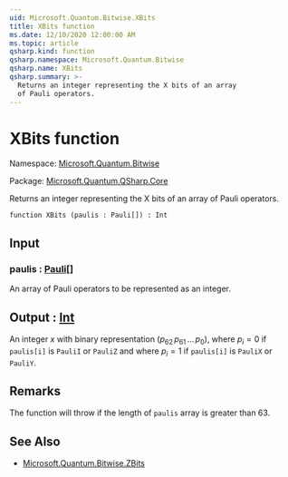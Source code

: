 ```yaml
---
uid: Microsoft.Quantum.Bitwise.XBits
title: XBits function
ms.date: 12/10/2020 12:00:00 AM
ms.topic: article
qsharp.kind: function
qsharp.namespace: Microsoft.Quantum.Bitwise
qsharp.name: XBits
qsharp.summary: >-
  Returns an integer representing the X bits of an array
  of Pauli operators.
---
```


# XBits function

Namespace: [Microsoft.Quantum.Bitwise](xref:Microsoft.Quantum.Bitwise)

Package: [Microsoft.Quantum.QSharp.Core](https://nuget.org/packages/Microsoft.Quantum.QSharp.Core)


Returns an integer representing the X bits of an arrayof Pauli operators.

```qsharp
function XBits (paulis : Pauli[]) : Int
```


## Input

### paulis : [Pauli](xref:microsoft.quantum.lang-ref.pauli)[]

An array of Pauli operators to be represented as an integer.



## Output : [Int](xref:microsoft.quantum.lang-ref.int)

An integer $x$ with binary representation $(p_{62}\,p_{61}\,\dots\,p_0)$,where $p_i = 0$ if `paulis[i]` is `PauliI` or `PauliZ` and where$p_i = 1$ if `paulis[i]` is `PauliX` or `PauliY`.

## Remarks

The function will throw if the length of `paulis` array is greater than 63.

## See Also

- [Microsoft.Quantum.Bitwise.ZBits](xref:Microsoft.Quantum.Bitwise.ZBits)